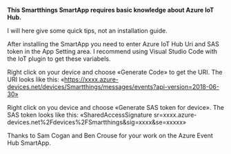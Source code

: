 **This Smartthings SmartApp requires basic knowledge about Azure IoT Hub.**

I will here give some quick tips, not an installation guide.

After installing the SmartApp you need to enter Azure IoT Hub Uri and SAS token in the App Setting area. I recommend using Visual Studio Code with the IoT plugin to get these variabels. 

Right click on your device and choose «Generate Code»  to get the URI. The URI looks like this: «https://xxxx.azure-devices.net/devices/Smartthings/messages/events?api-version=2018-06-30»

Right click on you device and choose «Generate SAS token for device». The SAS token looks like this:
«SharedAccessSignature sr=xxxx.azure-devices.net%2Fdevices%2FSmartthings&sig=xxxx&se=xxxxx»

Thanks to Sam Cogan and Ben Crouse for your work on the Azure Event Hub SmartApp. 

